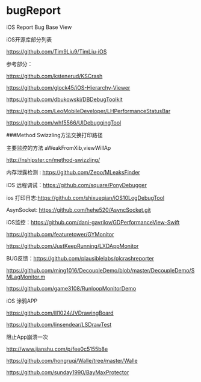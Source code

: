 # bugReport

iOS Report Bug Base View 

iOS开源库部分列表

https://github.com/Tim9Liu9/TimLiu-iOS

参考部分：

https://github.com/kstenerud/KSCrash


https://github.com/glock45/iOS-Hierarchy-Viewer

https://github.com/dbukowski/DBDebugToolkit

https://github.com/LeoMobileDeveloper/LHPerformanceStatusBar

https://github.com/whf5566/UIDebuggingTool

###Method Swizzling方法交换打印路径

主要监控的方法 aWeakFromXib,viewWillAp

http://nshipster.cn/method-swizzling/

内存泄露检测 : https://github.com/Zepo/MLeaksFinder

iOS 远程调试：https://github.com/square/PonyDebugger

ios 打印日志:https://github.com/shixueqian/iOS10LogDebugTool

AsynSocket: https://github.com/hehe520/AsyncSocket.git

iOS监控：https://github.com/dani-gavrilov/GDPerformanceView-Swift

https://github.com/featuretower/GYMonitor

https://github.com/JustKeepRunning/LXDAppMonitor

BUG反馈：https://github.com/plausiblelabs/plcrashreporter

https://github.com/ming1016/DecoupleDemo/blob/master/DecoupleDemo/SMLagMonitor.m

https://github.com/game3108/RunloopMonitorDemo


iOS 涂鸦APP

https://github.com/lll1024/JVDrawingBoard

https://github.com/linsendear/LSDrawTest



阻止App崩溃一次

http://www.jianshu.com/p/fee0c5155b8e

https://github.com/hongruqi/Walle/tree/master/Walle

https://github.com/sunday1990/BayMaxProtector